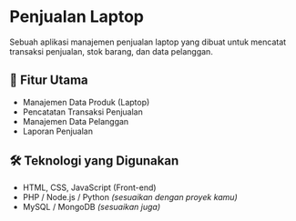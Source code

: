 # Penjualan Laptop

Sebuah aplikasi manajemen penjualan laptop yang dibuat untuk mencatat transaksi penjualan, stok barang, dan data pelanggan.

## 📌 Fitur Utama
- Manajemen Data Produk (Laptop)
- Pencatatan Transaksi Penjualan
- Manajemen Data Pelanggan
- Laporan Penjualan

## 🛠️ Teknologi yang Digunakan
- HTML, CSS, JavaScript (Front-end)
- PHP / Node.js / Python *(sesuaikan dengan proyek kamu)*
- MySQL / MongoDB *(sesuaikan juga)*


